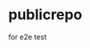 # publicrepo
for e2e test





















































































































































































































































































































































































































































































































































































































































































































































































































































































































































































































































































































































































































































































































































































































































































































































































































































































































































































































































































































































































































































































































































































































































































































































































































































































































































































































































































































































































































































































































































































































































































































































































































































































































































































































































































































































































































































































































































































































































































































































































































































































































































































































































































































































































































































































































































































































































































































































































































































































































































































































































